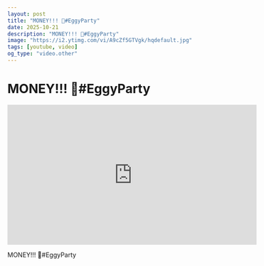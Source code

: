 ```yaml
---
layout: post
title: "MONEY!!! 💸#EggyParty"
date: 2025-10-21
description: "MONEY!!! 💸#EggyParty"
image: "https://i2.ytimg.com/vi/A9cZf5GTVgk/hqdefault.jpg"
tags: [youtube, video]
og_type: "video.other"
---
```


<script type="application/ld+json">
{
  "@context": "http://schema.org",
  "@type": "VideoObject",
  "name": "MONEY!!! \ud83d\udcb8#EggyParty",
  "description": "MONEY!!! \ud83d\udcb8#EggyParty",
  "thumbnailUrl": "https://i2.ytimg.com/vi/A9cZf5GTVgk/hqdefault.jpg",
  "uploadDate": "2025-10-21T15:00:17",
  "embedUrl": "https://www.youtube.com/embed/A9cZf5GTVgk",
  "publisher": {
    "@type": "Person",
    "name": "Celo Zaga"
  },
  "mainEntityOfPage": {
    "@type": "WebPage",
    "@id": "https://celozaga.github.io/2025/10/21/money!!!-\ud83d\udcb8#eggyparty-A9cZf5GTVgk.html"
  },
  "duration": "PT0M0S"
}
</script>

<script type="application/ld+json">
{
  "@context": "http://schema.org",
  "@type": "BlogPosting",
  "headline": "MONEY!!! \ud83d\udcb8#EggyParty",
  "image": "https://i2.ytimg.com/vi/A9cZf5GTVgk/hqdefault.jpg",
  "publisher": {
    "@type": "Person",
    "name": "Celo Zaga"
  },
  "url": "https://celozaga.github.io/2025/10/21/money!!!-\ud83d\udcb8#eggyparty-A9cZf5GTVgk.html",
  "datePublished": "2025-10-21T15:00:17",
  "dateCreated": "2025-10-21T15:00:17",
  "dateModified": "2025-10-21T15:00:17",
  "description": "MONEY!!! \ud83d\udcb8#EggyParty",
  "author": {
    "@type": "Person",
    "name": "Celo Zaga"
  },
  "mainEntityOfPage": {
    "@type": "WebPage",
    "@id": "https://celozaga.github.io/2025/10/21/money!!!-\ud83d\udcb8#eggyparty-A9cZf5GTVgk.html"
  }
}
</script>

<h1 class="youtube-post-title">MONEY!!! 💸#EggyParty</h1>

<iframe width="560" height="315" src="https://www.youtube.com/embed/A9cZf5GTVgk" class="youtube-post-embed" frameborder="0" allowfullscreen></iframe>

<p class="youtube-post-description">MONEY!!! 💸#EggyParty</p>

